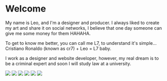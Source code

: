 # Welcome 


My name is Leo, and I'm a designer and producer. I always liked to create my art and share it on social networks, I believe that one day someone can give me some money for them HAHAHA. 


To get to know me better, you can call me L7, to understand it's simple... Cristiano Ronaldo (known as cr7) + Leo = L7 baby.

I work as a designer and website developer, however, my real dream is to be a criminal expert and soon I will study law at a university.

<img src="https://img.shields.io/badge/Codecov-F01F7A?style=for-the-badge&logo=Codecov&logoColor=white"/>
<img src="https://img.shields.io/badge/Adobe%20Creative%20Cloud-DA1F26?style=for-the-badge&logo=Adobe%20Creative%20Cloud&logoColor=white"/>
<img src="https://img.shields.io/badge/FIFA-B7312F?style=for-the-badge&logo=fifa&logoColor=white"/>
<img src="https://img.shields.io/badge/HTML5-E34F26?style=for-the-badge&logo=html5&logoColor=white" />
<img src="https://img.shields.io/badge/JavaScript-323330?style=for-the-badge&logo=javascript&logoColor=F7DF1E" />
<img src="https://img.shields.io/badge/CSS3-1572B6?style=for-the-badge&logo=css3&logoColor=white" />
